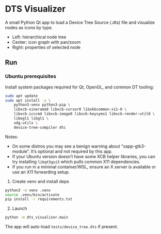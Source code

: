 # DTS Visualizer

A small Python Qt app to load a Device Tree Source (.dts) file and visualize nodes as icons by type.

- Left: hierarchical node tree
- Center: icon graph with pan/zoom
- Right: properties of selected node

## Run

### Ubuntu prerequisites

Install system packages required for Qt, OpenGL, and common DT tooling:

```bash
sudo apt update
sudo apt install -y \
	python3-venv python3-pip \
	libxcb-xinerama0 libxcb-cursor0 libxkbcommon-x11-0 \
	libxcb-icccm4 libxcb-image0 libxcb-keysyms1 libxcb-render-util0 \
	libegl1 libgl1 \
	xdg-utils \
	device-tree-compiler dtc
```

Notes:
- On some distros you may see a benign warning about “xapp-gtk3-module”. It’s optional and not required by this app.
- If your Ubuntu version doesn’t have some XCB helper libraries, you can try installing `libqt5gui5` which pulls common X11 dependencies.
- If you run in a minimal container/WSL, ensure an X server is available or use an X11 forwarding setup.

1. Create venv and install deps

```bash
python3 -m venv .venv
source .venv/bin/activate
pip install -r requirements.txt
```

2. Launch

```bash
python -m dts_visualizer.main
```

The app will auto-load `tests/device_tree.dts` if present.
